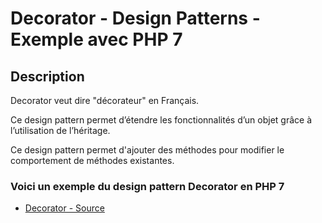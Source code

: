 # Decorator - Design Patterns - Exemple avec PHP 7




## Description

Decorator veut dire "décorateur" en Français.

Ce design pattern permet d’étendre les fonctionnalités d’un objet grâce à l’utilisation de l’héritage.

Ce design pattern permet d'ajouter des méthodes pour modifier le comportement de méthodes existantes.






### Voici un exemple du design pattern Decorator en PHP 7

* [Decorator - Source](https://github.com/dev-and-web/design-patterns-php/blob/master/src/decorator/index.php)
